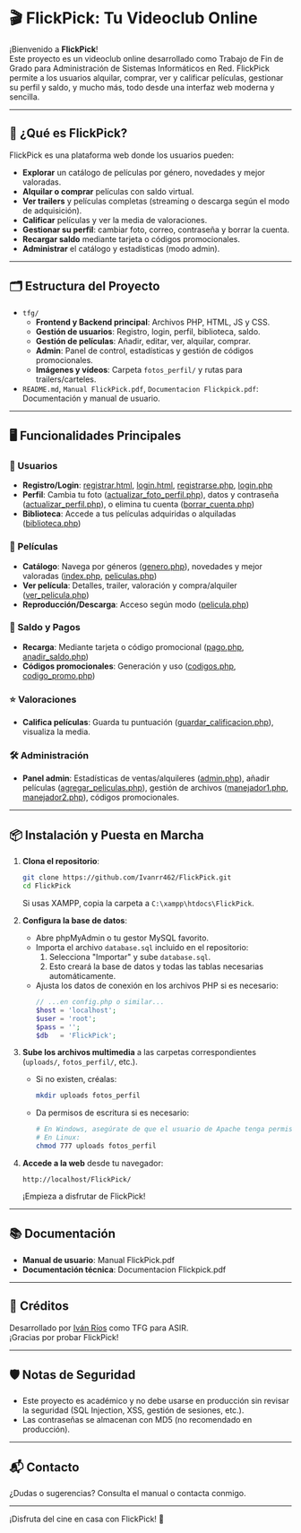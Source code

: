 # 🎬 FlickPick: Tu Videoclub Online

¡Bienvenido a **FlickPick**!  
Este proyecto es un videoclub online desarrollado como Trabajo de Fin de Grado para Administración de Sistemas Informáticos en Red. FlickPick permite a los usuarios alquilar, comprar, ver y calificar películas, gestionar su perfil y saldo, y mucho más, todo desde una interfaz web moderna y sencilla.

---

## 🚀 ¿Qué es FlickPick?

FlickPick es una plataforma web donde los usuarios pueden:

- **Explorar** un catálogo de películas por género, novedades y mejor valoradas.
- **Alquilar o comprar** películas con saldo virtual.
- **Ver trailers** y películas completas (streaming o descarga según el modo de adquisición).
- **Calificar** películas y ver la media de valoraciones.
- **Gestionar su perfil**: cambiar foto, correo, contraseña y borrar la cuenta.
- **Recargar saldo** mediante tarjeta o códigos promocionales.
- **Administrar** el catálogo y estadísticas (modo admin).

---

## 🗂️ Estructura del Proyecto

- `tfg/`
  - **Frontend y Backend principal**: Archivos PHP, HTML, JS y CSS.
  - **Gestión de usuarios**: Registro, login, perfil, biblioteca, saldo.
  - **Gestión de películas**: Añadir, editar, ver, alquilar, comprar.
  - **Admin**: Panel de control, estadísticas y gestión de códigos promocionales.
  - **Imágenes y vídeos**: Carpeta `fotos_perfil/` y rutas para trailers/carteles.
- `README.md`, `Manual FlickPick.pdf`, `Documentacion Flickpick.pdf`: Documentación y manual de usuario.

---

## 🖥️ Funcionalidades Principales

### 👤 Usuarios

- **Registro/Login**: [registrar.html](tfg/registrar.html), [login.html](tfg/login.html), [registrarse.php](tfg/registrarse.php), [login.php](tfg/login.php)
- **Perfil**: Cambia tu foto ([actualizar_foto_perfil.php](tfg/actualizar_foto_perfil.php)), datos y contraseña ([actualizar_perfil.php](tfg/actualizar_perfil.php)), o elimina tu cuenta ([borrar_cuenta.php](tfg/borrar_cuenta.php))
- **Biblioteca**: Accede a tus películas adquiridas o alquiladas ([biblioteca.php](tfg/biblioteca.php))

### 🎥 Películas

- **Catálogo**: Navega por géneros ([genero.php](tfg/genero.php)), novedades y mejor valoradas ([index.php](tfg/index.php), [peliculas.php](tfg/peliculas.php))
- **Ver película**: Detalles, trailer, valoración y compra/alquiler ([ver_pelicula.php](tfg/ver_pelicula.php))
- **Reproducción/Descarga**: Acceso según modo ([pelicula.php](tfg/pelicula.php))

### 💸 Saldo y Pagos

- **Recarga**: Mediante tarjeta o código promocional ([pago.php](tfg/pago.php), [anadir_saldo.php](tfg/anadir_saldo.php))
- **Códigos promocionales**: Generación y uso ([codigos.php](tfg/codigos.php), [codigo_promo.php](tfg/codigo_promo.php))

### ⭐ Valoraciones

- **Califica películas**: Guarda tu puntuación ([guardar_calificacion.php](tfg/guardar_calificacion.php)), visualiza la media.

### 🛠️ Administración

- **Panel admin**: Estadísticas de ventas/alquileres ([admin.php](tfg/admin.php)), añadir películas ([agregar_peliculas.php](tfg/agregar_peliculas.php)), gestión de archivos ([manejador1.php](tfg/manejador1.php), [manejador2.php](tfg/manejador2.php)), códigos promocionales.

---

## 📦 Instalación y Puesta en Marcha

1. **Clona el repositorio**:
   ```bash
   git clone https://github.com/Ivanrr462/FlickPick.git
   cd FlickPick
   ```
   Si usas XAMPP, copia la carpeta a `C:\xampp\htdocs\FlickPick`.

2. **Configura la base de datos**:
   - Abre phpMyAdmin o tu gestor MySQL favorito.
   - Importa el archivo `database.sql` incluido en el repositorio:
     1. Selecciona "Importar" y sube `database.sql`.
     2. Esto creará la base de datos y todas las tablas necesarias automáticamente.
   - Ajusta los datos de conexión en los archivos PHP si es necesario:
     ```php
     // ...en config.php o similar...
     $host = 'localhost';
     $user = 'root';
     $pass = '';
     $db   = 'FlickPick';
     ```

3. **Sube los archivos multimedia** a las carpetas correspondientes (`uploads/`, `fotos_perfil/`, etc.).
   - Si no existen, créalas:
     ```bash
     mkdir uploads fotos_perfil
     ```
   - Da permisos de escritura si es necesario:
     ```bash
     # En Windows, asegúrate de que el usuario de Apache tenga permisos
     # En Linux:
     chmod 777 uploads fotos_perfil
     ```

4. **Accede a la web** desde tu navegador:
   ```
   http://localhost/FlickPick/
   ```
   ¡Empieza a disfrutar de FlickPick!

---

## 📚 Documentación

- **Manual de usuario**: Manual FlickPick.pdf
- **Documentación técnica**: Documentacion Flickpick.pdf

---

## 📝 Créditos

Desarrollado por [Iván Ríos](https://github.com/Ivanrr462) como TFG para ASIR.  
¡Gracias por probar FlickPick!

---

## 🛡️ Notas de Seguridad

- Este proyecto es académico y no debe usarse en producción sin revisar la seguridad (SQL Injection, XSS, gestión de sesiones, etc.).
- Las contraseñas se almacenan con MD5 (no recomendado en producción).

---

## 📬 Contacto

¿Dudas o sugerencias? Consulta el manual o contacta conmigo.

---

¡Disfruta del cine en casa con FlickPick! 🍿